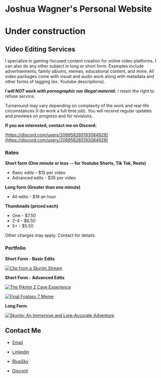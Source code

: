 # Joshua Wagner's Personal Website
# Under construction

## Video Editing Services

I specialize in gaming-focused content creation for online video platforms. I can also do any other subject in long or short form. Examples include advertisements, family albums, memes, educational content, and more. All video packages come with visual and audio work along with metadata and other forms of tagging (ex. Youtube descriptions).

***I will NOT work with pornographic nor illegal material.*** I retain the right to refuse service.

Turnaround may vary depending on complexity of the work and real-life circumstances (I do work a full time job). You will receive regular updates and previews on progress and for revisions.

**If you are interested, contact me on Discord:**

[https://discord.com/users/206958285193084929](https://discord.com/users/206958285193084929)


### Rates
**Short form (One minute or less -- for Youtube Shorts, Tik Tok, Reels)**
* Basic edits - $15 per video
* Advanced edits  - $35 per video

**Long form (Greater than one minute)**
* All edits - $18 an hour

**Thumbnails (priced each)**
* One - $7.50
* 2-4 - $6.50
* 5+ - $5.50

Other charges may apply. Contact for details.

### Portfolio
**Short Form - Basic Edits**
 

[![Clip from a Skyrim Stream](https://img.youtube.com/vi/W_956yzqM7M/hqdefault.jpg)](https://www.youtube.com/shorts/W_956yzqM7M)


**Short Form - Advanced Edits**

[![The Pikmin 2 Cave Experience](https://img.youtube.com/vi/2Uuwwr2BTgk/hqdefault.jpg)](https://youtu.be/2Uuwwr2BTgk)

[![Final Fnatasy 7 Meme](https://img.youtube.com/vi/ImutmPYZqD0/hqdefault.jpg)](https://youtu.be/ImutmPYZqD0)

**Long Form**

[![Skyrim: An Immersive and Lore-Accurate Adventure](https://img.youtube.com/vi/puSTlCp9_ZI/hqdefault.jpg)](https://youtu.be/puSTlCp9_ZI)

## Contact Me
* [Email](mailto:joshua.t.wagner204@gmail.com)

* [Linkedin](https://www.linkedin.com/in/joshtwagner/)

* [BlueSky](https://bsky.app/profile/joshwag.bsky.social)

* [Discord](https://discord.com/users/206958285193084929)
